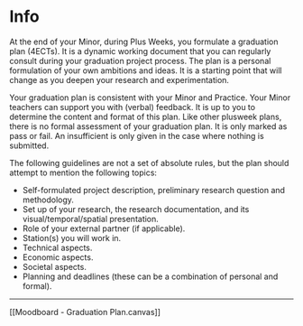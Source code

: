 # Info

At the end of your Minor, during Plus Weeks, you formulate a graduation plan (4ECTs). It is a dynamic working document that you can regularly consult during your graduation project process. The plan is a personal formulation of your own ambitions and ideas. It is a starting point that will change as you deepen your research and experimentation.  

Your graduation plan is consistent with your Minor and Practice. Your Minor teachers can support you with (verbal) feedback. It is up to you to determine the content and format of this plan. Like other plusweek plans, there is no formal assessment of your graduation plan. It is only marked as pass or fail. An insufficient is only given in the case where nothing is submitted.  

The following guidelines are not a set of absolute rules, but the plan should attempt to mention the following topics: 

- Self-formulated project description, preliminary research question and methodology. 
- Set up of your research, the research documentation, and its visual/temporal/spatial presentation. 
- Role of your external partner (if applicable). 
- Station(s) you will work in. 
- Technical aspects. 
- Economic aspects. 
- Societal aspects. 
- Planning and deadlines (these can be a combination of personal and formal).

___

[[Moodboard - Graduation Plan.canvas]]